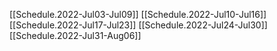 [[Schedule.2022-Jul03-Jul09]]
[[Schedule.2022-Jul10-Jul16]]
[[Schedule.2022-Jul17-Jul23]]
[[Schedule.2022-Jul24-Jul30]]
[[Schedule.2022-Jul31-Aug06]]
